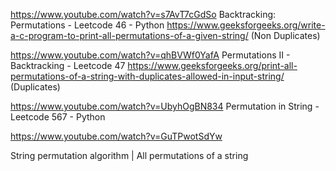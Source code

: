 https://www.youtube.com/watch?v=s7AvT7cGdSo
Backtracking: Permutations - Leetcode 46 - Python
https://www.geeksforgeeks.org/write-a-c-program-to-print-all-permutations-of-a-given-string/ (Non Duplicates)

https://www.youtube.com/watch?v=qhBVWf0YafA
Permutations II - Backtracking - Leetcode 47
https://www.geeksforgeeks.org/print-all-permutations-of-a-string-with-duplicates-allowed-in-input-string/ (Duplicates)

https://www.youtube.com/watch?v=UbyhOgBN834
Permutation in String - Leetcode 567 - Python


https://www.youtube.com/watch?v=GuTPwotSdYw

String permutation algorithm | All permutations of a string
